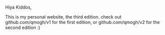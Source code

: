 Hiya Kiddos,

This is my personal website, the third edition.
check out github.com/qmogh/v1 for the first edition, or github.com/qmogh/v2 for the second edition :)
